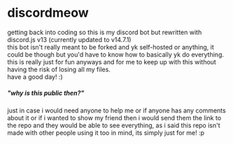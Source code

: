 # discordmeow
getting back into coding so this is my discord bot but rewritten with discord.js v13 (currently updated to v14.7.1) \
this bot isn't really meant to be forked and yk self-hosted or anything, it could be though but you'd have to know how to basically yk do everything. \
this is really just for fun anyways and for me to keep up with this without having the risk of losing all my files. \
have a good day! :)
##### "why is this public then?"
just in case i would need anyone to help me or if anyone has any comments about it or if i wanted to show my friend then i would send them the link to the repo and they would be able to see everything, as i said this repo isn't made with other people using it too in mind, its simply just for me! :p
